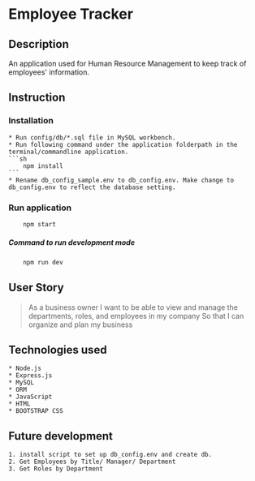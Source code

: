# Employee Tracker

## Description

An application used for Human Resource Management to keep track of employees' information.

## Instruction 

### Installation

    * Run config/db/*.sql file in MySQL workbench.
    * Run following command under the application folderpath in the terminal/commandline application.
    ```sh
        npm install
    ``` 
    * Rename db_config_sample.env to db_config.env. Make change to db_config.env to reflect the database setting.

### Run application

```sh
    npm start
``` 

##### Command to run development mode

```sh
    npm run dev
``` 

## User Story

> As a business owner
> I want to be able to view and manage the departments, roles, and employees in my company
> So that I can organize and plan my business

## Technologies used
    * Node.js
    * Express.js
    * MySQL
    * ORM
    * JavaScript
    * HTML
    * BOOTSTRAP CSS


## Future development

    1. install script to set up db_config.env and create db. 
    2. Get Employees by Title/ Manager/ Department
    3. Get Roles by Department
   
